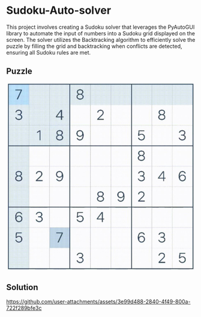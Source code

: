 ﻿# Sudoku-Auto-solver


This project involves creating a Sudoku solver that leverages the PyAutoGUI library to automate the input of numbers into a Sudoku grid displayed on the screen. The solver utilizes the Backtracking algorithm to efficiently solve the puzzle by filling the grid and backtracking when conflicts are detected, ensuring all Sudoku rules are met.


## Puzzle

<p align="center">
  <img src="puzzle.JPG" alt="Screenshot 1" width="500">
</p>

## Solution

https://github.com/user-attachments/assets/3e99d488-2840-4f49-800a-722f289bfe3c


